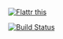 <a href="http://flattr.com/thing/4180911/astrapi69resourcebundle-inspector-on-GitHub" target="_blank"><img src="http://api.flattr.com/button/flattr-badge-large.png" alt="Flattr this" title="Flattr this" border="0" /></a>

[![Build Status](https://travis-ci.org/astrapi69/resourcebundle.inspector.svg?branch=master)](https://travis-ci.org/astrapi69/resourcebundle.inspector)
